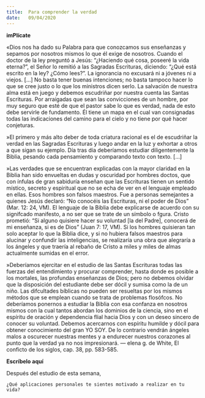 ```yaml
---
title:  Para comprender la verdad
date:   09/04/2020
---
```


**imPlícate**

«Dios nos ha dado su Palabra para que conozcamos sus enseñanzas y sepamos por nosotros mismos lo que él exige de nosotros. Cuando el doctor de la ley preguntó a Jesús: “¿Haciendo qué cosa, poseeré la vida eterna?”, el Señor lo remitió a las Sagradas Escrituras, diciendo: “¿Qué está escrito en la ley? ¿Cómo lees?”. La ignorancia no excusará ni a jóvenes ni a viejos. [...] No basta tener buenas intenciones; no basta tampoco hacer lo que se cree justo o lo que los ministros dicen serlo. La salvación de nuestra alma está en juego y debemos escudriñar por nuestra cuenta las Santas Escrituras. Por arraigadas que sean las convicciones de un hombre, por muy seguro que esté de que el pastor sabe lo que es verdad, nada de esto debe servirle de fundamento. Él tiene un mapa en el cual van consignadas todas las indicaciones del camino para el cielo y no tiene por qué hacer conjeturas.

»El primero y más alto deber de toda criatura racional es el de escudriñar la verdad en las Sagradas Escrituras y luego andar en la luz y exhortar a otros a que sigan su ejemplo. Día tras día deberíamos estudiar diligentemente la Biblia, pesando cada pensamiento y comparando texto con texto. [...]

»Las verdades que se encuentran explicadas con la mayor claridad en la Biblia han sido envueltas en dudas y oscuridad por hombres doctos, que con ínfulas de gran sabiduría enseñan que las Escrituras tienen un sentido místico, secreto y espiritual que no se echa de ver en el lenguaje empleado en ellas. Esos hombres son falsos maestros. Fue a personas semejantes a quienes Jesús declaró: “No conocéis las Escrituras, ni el poder de Dios” (Mar. 12: 24, VM). El lenguaje de la Biblia debe explicarse de acuerdo con su signifcado manifesto, a no ser que se trate de un símbolo o fgura. Cristo prometió: “Si alguno quisiere hacer su voluntad [la del Padre], conocerá de mi enseñanza, si es de Dios” (Juan 7: 17, VM). Si los hombres quisieran tan solo aceptar lo que la Biblia dice, y si no hubiera falsos maestros para alucinar y confundir las inteligencias, se realizaría una obra que alegraría a los ángeles y que traería al rebaño de Cristo a miles y miles de almas actualmente sumidas en el error.

»Deberíamos ejercitar en el estudio de las Santas Escrituras todas las fuerzas del entendimiento y procurar comprender, hasta donde es posible a los mortales, las profundas enseñanzas de Dios; pero no debemos olvidar que la disposición del estudiante debe ser dócil y sumisa como la de un niño. Las difcultades bíblicas no pueden ser resueltas por los mismos métodos que se emplean cuando se trata de problemas flosófcos. No deberíamos ponernos a estudiar la Biblia con esa confanza en nosotros mismos con la cual tantos abordan los dominios de la ciencia, sino en el espíritu de oración y dependencia flial hacia Dios y con un deseo sincero de conocer su voluntad. Debemos acercarnos con espíritu humilde y dócil para obtener conocimiento del gran YO SOY. De lo contrario vendrán ángeles malos a oscurecer nuestras mentes y a endurecer nuestros corazones al punto que la verdad ya no nos impresionará. — elena g. de White, El conficto de los siglos, cap. 38, pp. 583-585.

**Escríbelo aquí**

Después del estudio de esta semana,

`¿Qué aplicaciones personales te sientes motivado a realizar en tu vida?`
